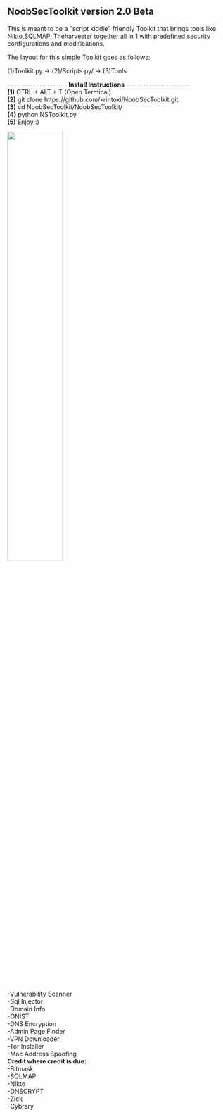 
<h2>NoobSecToolkit version 2.0 Beta</h2> 

This is meant to be a "script kiddie" friendly Toolkit that brings tools like Nikto,SQLMAP, Theharvester together all in 1 with predefined security configurations and modifications.

The layout for this simple Toolkit goes as follows:

(1)Toolkit.py -> (2)/Scripts.py/ -> (3)Tools
<p>
---------------------
<b>Install Instructions</b>
----------------------
<br><b>(1)</b> CTRL + ALT + T (Open Terminal)
<br><b>(2)</b> git clone https://github.com/krintoxi/NoobSecToolkit.git
<br><b>(3)</b> cd NoobSecToolkit/NoobSecToolkit/
<br><b>(4)</b> python NSToolkit.py
<br><b>(5)</b> Enjoy :)
</p>
<img src="https://cloud.githubusercontent.com/assets/15209566/10800473/5530287e-7d88-11e5-9ace-d8c96972939b.png" width="50%"></img> 
<br>-Vulnerability Scanner
<br>-Sql Injector
<br>-Domain Info
<br>-ONIST
<br>-DNS Encryption
<br>-Admin Page Finder
<br>-VPN Downloader
<br>-Tor Installer 
<br>-Mac Address Spoofing
<br>
<b>Credit where credit is due:</b>
<br>-Bitmask
<br>-SQLMAP
<br>-Nikto
<br>-DNSCRYPT
<br>-Zick
<br>-Cybrary 
